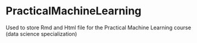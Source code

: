 # PracticalMachineLearning
Used to store Rmd and Html file for the Practical Machine Learning course (data science specialization)

